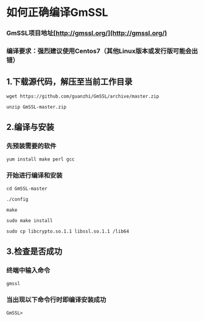# 如何正确编译GmSSL

### GmSSL项目地址[http://gmssl.org/](http://gmssl.org/)

### 编译要求：强烈建议使用Centos7（其他Linux版本或发行版可能会出错）


## 1.下载源代码，解压至当前工作目录
```
wget https://github.com/guanzhi/GmSSL/archive/master.zip
```

```
unzip GmSSL-master.zip
```

## 2.编译与安装

### 先预装需要的软件

```
yum install make perl gcc
```

### 开始进行编译和安装

```
cd GmSSL-master
```

```
./config
```

```
make
```

```
sudo make install
```

```
sudo cp libcrypto.so.1.1 libssl.so.1.1 /lib64
```

## 3.检查是否成功

### 终端中输入命令

```
gmssl
```

### 当出现以下命令行时即编译安装成功

```
GmSSL>
```
